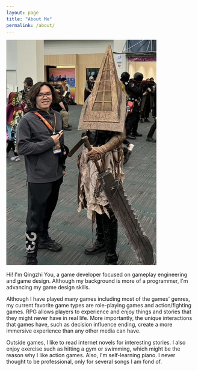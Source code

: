 ```yaml
---
layout: page
title: "About Me"
permalink: /about/
---
```


![Picture 1](/assets/about1.jpg)

Hi! I'm Qingzhi You, a game developer focused on gameplay engineering and game design. Although my background is more of a programmer, I'm advancing my game design skills.

Although I have played many games including most of the games' genres, my current favorite game types are role-playing games and action/fighting games. RPG allows players to experience and enjoy things and stories that they might never have in real life. More importantly, the unique interactions that games have, such as decision influence ending, create a more immersive experience than any other media can have.

Outside games, I like to read internet novels for interesting stories. I also enjoy exercise such as hitting a gym or swimming, which might be the reason why I like action games. Also, I'm self-learning piano. I never thought to be professional, only for several songs I am fond of.
